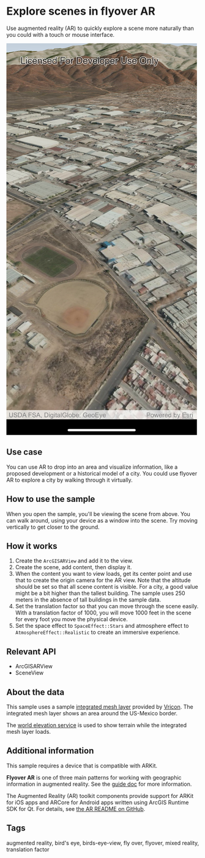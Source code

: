 # Explore scenes in flyover AR

Use augmented reality (AR) to quickly explore a scene more naturally than you could with a touch or mouse interface.

![](screenshot.png)

## Use case

You can use AR to drop into an area and visualize information, like a proposed development or a historical model of a city. You could use flyover AR to explore a city by walking through it virtually.

## How to use the sample

When you open the sample, you'll be viewing the scene from above. You can walk around, using your device as a window into the scene. Try moving vertically to get closer to the ground.

## How it works

1. Create the `ArcGISARView` and add it to the view.
2. Create the scene, add content, then display it.
4. When the content you want to view loads, get its center point and use that to create the origin camera for the AR view. Note that the altitude should be set so that all scene content is visible. For a city, a good value might be a bit higher than the tallest building. The sample uses 250 meters in the absence of tall buildings in the sample data.
5. Set the translation factor so that you can move through the scene easily. With a translation factor of 1000, you will move 1000 feet in the scene for every foot you move the physical device.
6. Set the space effect to `SpaceEffect::Stars` and atmosphere effect to `AtmosphereEffect::Realistic` to create an immersive experience.

## Relevant API

* ArcGISARView
* SceneView

## About the data

This sample uses a sample [integrated mesh layer](https://www.arcgis.com/home/item.html?id=dbc72b3ebb024c848d89a42fe6387a1b) provided by [Vricon](https://www.vricon.com/). The integrated mesh layer shows an area around the US-Mexico border.

The [world elevation service](https://elevation3d.arcgis.com/arcgis/rest/services/WorldElevation3D/Terrain3D/ImageServer) is used to show terrain while the integrated mesh layer loads.

## Additional information

This sample requires a device that is compatible with ARKit.

**Flyover AR** is one of three main patterns for working with geographic information in augmented reality. See the [guide doc](https://github.com/Esri/arcgis-runtime-toolkit-qt/blob/master/Common/AR/README.md#overview) for more information.

The Augmented Reality (AR) toolkit components provide support for ARKit for iOS apps and ARCore for Android apps written using ArcGIS Runtime SDK for Qt. For details, see [the AR README on GitHub](https://github.com/Esri/arcgis-runtime-toolkit-qt/blob/master/Common/AR/README.md).

## Tags

augmented reality, bird's eye, birds-eye-view, fly over, flyover, mixed reality, translation factor
